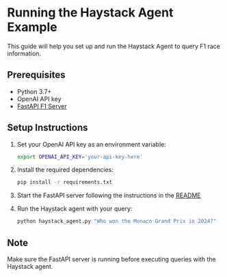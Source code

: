 # Running the Haystack Agent Example

This guide will help you set up and run the Haystack Agent to query F1 race information.

## Prerequisites

- Python 3.7+
- OpenAI API key
- [FastAPI F1 Server](https://github.com/AbdulDavids/example-fast-api-f1)

## Setup Instructions

1. Set your OpenAI API key as an environment variable:

    ```bash
    export OPENAI_API_KEY='your-api-key-here'
    ```

2. Install the required dependencies:

    ```bash
    pip install -r requirements.txt
    ```

3. Start the FastAPI server following the instructions in the [README](/f1-fastapi-server/README.md)

4. Run the Haystack agent with your query:

    ```bash
    python haystack_agent.py "Who won the Monaco Grand Prix in 2024?"
    ```

## Note

Make sure the FastAPI server is running before executing queries with the Haystack agent.
